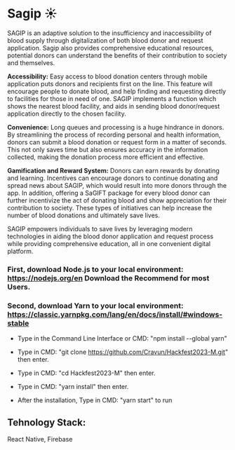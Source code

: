 # Sagip ☀️

SAGIP is an adaptive solution to the insufficiency and inaccessibility of blood supply through digitalization of both blood donor and request application. Sagip also provides comprehensive educational resources, potential donors can understand the benefits of their contribution to society and themselves. 

**Accessibility:** Easy access to blood donation centers through mobile application puts donors and recipients first on the line. This feature will encourage people to donate blood, and help finding and requesting directly to facilities for those in need of one. SAGIP implements a function which shows the nearest blood facility, and aids in sending blood donor/request application directly to the chosen facility. 

**Convenience:** Long queues and processing is a huge hindrance in donors. By streamlining the process of recording personal and health information, donors can submit a blood donation or request form in a matter of seconds. This not only saves time but also ensures accuracy in the information collected, making the donation process more efficient and effective.

**Gamification and Reward System:** Donors can earn rewards by donating and learning. Incentives can encourage donors to continue donating and spread news about SAGIP, which would result into more donors through the app. In addition, offering a SaGIFT package for every blood donor can further incentivize the act of donating blood and show appreciation for their contribution to society. These types of initiatives can help increase the number of blood donations and ultimately save lives.

SAGIP empowers individuals to save lives by leveraging modern technologies in aiding the blood donor application and request process while providing comprehensive education, all in one convenient digital platform.

### First, download Node.js to your local environment: https://nodejs.org/en Download the Recommend for most Users.

### Second, download Yarn to your local environment: https://classic.yarnpkg.com/lang/en/docs/install/#windows-stable


- Type in the Command Line Interface or CMD: "npm install --global yarn"

* Type in CMD: "git clone https://github.com/Cravun/Hackfest2023-M.git" then enter.

+ Type in CMD: "cd Hackfest2023-M" then enter.

- Type in CMD: "yarn install" then enter.

* After the installation, Type in CMD: "yarn start" to run 

## Tehnology Stack: 
React Native, Firebase
